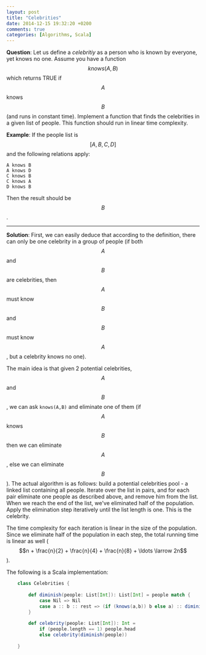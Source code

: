 ```yaml
---
layout: post
title: "Celebrities"
date: 2014-12-15 19:32:20 +0200
comments: true
categories: [Algorithms, Scala]
---
```


**Question**: Let us define a *celebritiy* as a person who is known by everyone, yet knows no one.
Assume you have a function $$knows(A,B)$$ which returns TRUE if $$A$$ knows $$B$$ (and runs in constant time).
Implement a function that finds the celebrities in a given list of people. This function should run in linear time complexity.

**Example**: If the people list is $$[A, B, C, D]$$ and the following relations apply:

    A knows B
    A knows D
    C knows B
    C knows A
    D knows B

Then the result should be $$B$$.
 
---

**Solution**: First, we can easily deduce that according to the definition, there can only be one celebrity
in a group of people (if both $$A$$ and $$B$$ are celebrities, then $$A$$ must know $$B$$ and $$B$$ must know $$A$$, but a celebrity knows no one).

The main idea is that given 2 potential celebrities, $$A$$ and $$B$$, we can ask ```knows(A,B)``` and eliminate one of them (if $$A$$ knows $$B$$ then we can eliminate $$A$$, else we can eliminate $$B$$). 
The actual algorithm is as follows: build a potential celebrities pool - a linked list containing all people. Iterate over the list in pairs, and for each pair eliminate one people as described above, and remove him from the list.
When we reach the end of the list, we've eliminated half of the population. Apply the elimination step iteratively until the list length is one. This is the celebrity.

The time complexity for each iteration is linear in the size of the population. Since we eliminate half of the population in each step, the total running time is linear as well ($$n + \frac{n}{2} + \frac{n}{4} + \frac{n}{8} + \ldots \larrow 2n$$).

The following is a Scala implementation:

``` Scala
    class Celebrities {
    
        def diminish(people: List[Int]): List[Int] = people match {
            case Nil => Nil
            case a :: b :: rest => (if (knows(a,b)) b else a) :: diminish(rest)
        }
        
        def celebrity(people: List[Int]): Int = 
            if (people.length == 1) people.head 
            else celebrity(diminish(people))
    
    }
```
